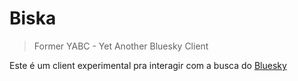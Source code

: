 # Biska

> Former YABC - Yet Another Bluesky Client

Este é um client experimental pra interagir com a busca do [Bluesky](https://bsky.app)
